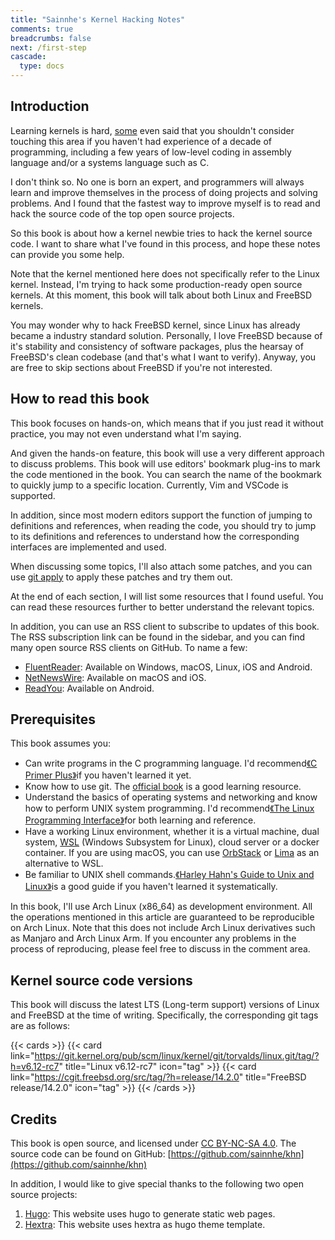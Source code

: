 ```yaml
---
title: "Sainnhe's Kernel Hacking Notes"
comments: true
breadcrumbs: false
next: /first-step
cascade:
  type: docs
---
```


## Introduction

Learning kernels is hard, [some](https://wiki.osdev.org/Beginner_Mistakes) even said that you shouldn't consider touching this area if you haven't had experience of a decade of programming, including a few years of low-level coding in assembly language and/or a systems language such as C.

I don't think so. No one is born an expert, and programmers will always learn and improve themselves in the process of doing projects and solving problems. And I found that the fastest way to improve myself is to read and hack the source code of the top open source projects.

So this book is about how a kernel newbie tries to hack the kernel source code. I want to share what I've found in this process, and hope these notes can provide you some help.

Note that the kernel mentioned here does not specifically refer to the Linux kernel. Instead, I'm trying to hack some production-ready open source kernels. At this moment, this book will talk about both Linux and FreeBSD kernels.

You may wonder why to hack FreeBSD kernel, since Linux has already became a industry standard solution. Personally, I love FreeBSD because of it's stability and consistency of software packages, plus the hearsay of FreeBSD's clean codebase (and that's what I want to verify). Anyway, you are free to skip sections about FreeBSD if you're not interested.

## How to read this book

This book focuses on hands-on, which means that if you just read it without practice, you may not even understand what I'm saying.

And given the hands-on feature, this book will use a very different approach to discuss problems. This book will use editors' bookmark plug-ins to mark the code mentioned in the book. You can search the name of the bookmark to quickly jump to a specific location. Currently, Vim and VSCode is supported.

In addition, since most modern editors support the function of jumping to definitions and references, when reading the code, you should try to jump to its definitions and references to understand how the corresponding interfaces are implemented and used.

When discussing some topics, I'll also attach some patches, and you can use [git apply](https://git-scm.com/docs/git-apply) to apply these patches and try them out.

At the end of each section, I will list some resources that I found useful. You can read these resources further to better understand the relevant topics.

In addition, you can use an RSS client to subscribe to updates of this book. The RSS subscription link can be found in the sidebar, and you can find many open source RSS clients on GitHub. To name a few:

- [FluentReader](https://github.com/yang991178/fluent-reader): Available on Windows, macOS, Linux, iOS and Android.
- [NetNewsWire](https://github.com/Ranchero-Software/NetNewsWire): Available on macOS and iOS.
- [ReadYou](https://github.com/Ashinch/ReadYou): Available on Android.

## Prerequisites

This book assumes you:

- Can write programs in the C programming language. I'd recommend[《C Primer Plus》](https://www.oreilly.com/library/view/c-primer-plus/9780133432398/)if you haven't learned it yet.
- Know how to use git. The [official book](https://git-scm.com/book/en/v2) is a good learning resource.
- Understand the basics of operating systems and networking and know how to perform UNIX system programming. I'd recommend[《The Linux Programming Interface》](https://man7.org/tlpi/)for both learning and reference.
- Have a working Linux environment, whether it is a virtual machine, dual system, [WSL](https://learn.microsoft.com/en-us/windows/wsl/about) (Windows Subsystem for Linux), cloud server or a docker container. If you are using macOS, you can use [OrbStack](https://orbstack.dev/) or [Lima](https://github.com/lima-vm/lima) as an alternative to WSL.
- Be familiar to UNIX shell commands.[《Harley Hahn's Guide to Unix and Linux》](https://www.harley.com/unix-book/book/chapters/home.html)is a good guide if you haven't learned it systematically.

In this book, I'll use Arch Linux (x86\_64) as development environment. All the operations mentioned in this article are guaranteed to be reproducible on Arch Linux. Note that this does not include Arch Linux derivatives such as Manjaro and Arch Linux Arm. If you encounter any problems in the process of reproducing, please feel free to discuss in the comment area.

## Kernel source code versions

This book will discuss the latest LTS (Long-term support) versions of Linux and FreeBSD at the time of writing. Specifically, the corresponding git tags are as follows:

{{< cards >}}
  {{< card link="https://git.kernel.org/pub/scm/linux/kernel/git/torvalds/linux.git/tag/?h=v6.12-rc7" title="Linux v6.12-rc7" icon="tag" >}}
  {{< card link="https://cgit.freebsd.org/src/tag/?h=release/14.2.0" title="FreeBSD release/14.2.0" icon="tag" >}}
{{< /cards >}}

## Credits

This book is open source, and licensed under [CC BY-NC-SA 4.0](https://creativecommons.org/licenses/by-nc-sa/4.0/). The source code can be found on GitHub: [https://github.com/sainnhe/khn](https://github.com/sainnhe/khn)

In addition, I would like to give special thanks to the following two open source projects:

1. [Hugo](https://gohugo.io/): This website uses hugo to generate static web pages.
2. [Hextra](https://imfing.github.io/hextra/): This website uses hextra as hugo theme template.
